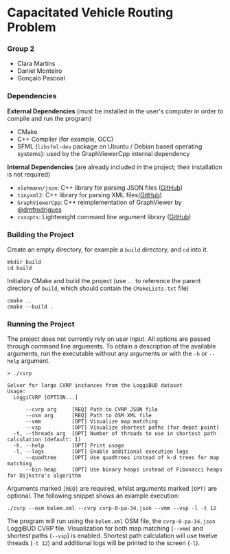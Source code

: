 # Capacitated Vehicle Routing Problem

### Group 2

- Clara Martins
- Daniel Monteiro
- Gonçalo Pascoal

### Dependencies

**External Dependencies** (must be installed in the user's computer in order to compile and run the program)

- CMake
- C++ Compiler (for example, GCC)
- SFML (`libsfml-dev` package on Ubuntu / Debian based operating systems): used by the GraphViewerCpp internal dependency

**Internal Dependencies** (are already included in the project; their installation is not required)

- `nlohmann/json`: C++ library for parsing JSON files ([GitHub](https://github.com/nlohmann/json))
- `tinyxml2`: C++ library for parsing XML files([GitHub](https://github.com/leethomason/tinyxml2))
- `GraphViewerCpp`: C++ reimplementation of GraphViewer by [@dmfrodrigues](https://github.com/dmfrodrigues/GraphViewerCpp)
- `cxxopts`: Lightweight command line argument library ([GitHub](https://github.com/jarro2783/cxxopts))

### Building the Project

Create an empty directory, for example a `build` directory, and `cd` into it.
```
mkdir build
cd build
```

Initialize CMake and build the project (use `..` to reference the parent directory of `build`, which should contain the `CMakeLists.txt` file)
```
cmake ..
cmake --build .
```

### Running the Project

The project does not currently rely on user input. All options are passed through command
line arguments. To obtain a description of the available arguments, run the executable without
any arguments or with the `-h` or `--help` argument.

```
> ./cvrp

Solver for large CVRP instances from the LoggiBUD dataset
Usage:
  LoggiCVRP [OPTION...]

      --cvrp arg     [REQ] Path to CVRP JSON file
      --osm arg      [REQ] Path to OSM XML file
      --vmm          [OPT] Visualize map matching
      --vsp          [OPT] Visualize shortest paths (for depot point)
  -t, --threads arg  [OPT] Number of threads to use in shortest path calculation (default: 1)
  -h, --help         [OPT] Print usage
  -l, --logs         [OPT] Enable additional execution logs
      --quadtree     [OPT] Use quadtrees instead of k-d trees for map matching
      --bin-heap     [OPT] Use binary heaps instead of Fibonacci heaps for Dijkstra's algorithm
```

Arguments marked `[REQ]` are required, whilst arguments marked `[OPT]` are optional. The following snippet shows an example execution:

```
./cvrp --osm belem.xml --cvrp cvrp-0-pa-34.json --vmm --vsp -l -t 12
```

The program will run using the `belem.xml` OSM file, the `cvrp-0-pa-34.json` LoggiBUD
CVRP file. Visualization for both map matching (`--vmm`) and shortest paths (`--vsp`) is enabled. Shortest path calculation will use twelve threads (`-t 12`) and additional logs
will be printed to the screen (`-l`).
